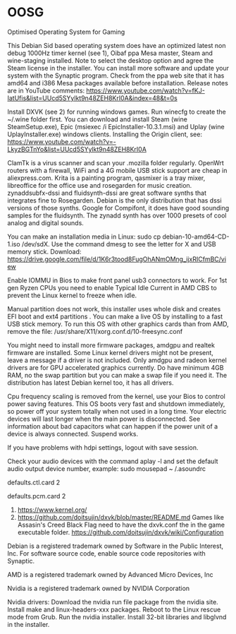 # OOSG
Optimised Operating System for Gaming

This Debian Sid based operating system does have an optimized  latest  non debug 1000Hz timer  kernel (see 1),  Oibaf ppa Mesa master, Steam and wine-staging  installed. Note to select the desktop option and agree the Steam license in the installer. You can install more software and update your system with the Synaptic program. Check from the  ppa web site that it has amd64 and i386 Mesa packages available before installation. Release notes are in YouTube comments: https://www.youtube.com/watch?v=fKJ-IatUfis&list=UUcd5SYylkt9n48ZEH8KrI0A&index=48&t=0s

Install DXVK (see 2) for running windows games. Run winecfg to create the ~/.wine folder first. You can download and install Steam (wine SteamSetup.exe),  Epic (msiexec /i EpicInstaller-10.3.1.msi) and  Uplay (wine UplayInstaller.exe) windows clients. Installing the Origin client, see: https://www.youtube.com/watch?v=-LkyzBGTnYo&list=UUcd5SYylkt9n48ZEH8KrI0A

ClamTk is a virus scanner and scan your .mozilla folder regularly. OpenWrt routers with a firewall, WiFi  and a 4G mobile USB stick support are cheap in aliexpress.com. Krita is a painting program, qasmixer is a tray mixer, libreoffice for the office use and rosegarden for music creation. zynaddsubfx-dssi and fluidsynth-dssi are great software synths that integrates fine to Rosegarden. Debian is the only distribution that has dssi versions of those synths. Google for Compifont, it does have good sounding samples for the fluidsynth. The zynadd synth has over 1000 presets of cool analog and digital sounds.

You can make an installation media in Linux: sudo cp debian-10-amd64-CD-1.iso /dev/sdX. Use the command dmesg to see the letter for X and USB memory stick.
Download:
https://drive.google.com/file/d/1K6r3tood8FugOhANmOMng_ijxRICfmBC/view

Enable IOMMU in Bios to make front panel usb3 connectors to work. For 1st gen Ryzen CPUs you need to enable Typical Idle Current in AMD CBS to prevent the Linux kernel  to freeze when idle.

Manual partition does not work,  this installer uses whole disk and creates  EFI boot and ext4 partitions . You can make a live OS by installing to a fast USB stick memory.  To run this OS with other graphics cards than from AMD, remove the file: /usr/share/X11/xorg.conf.d/10-freesync.conf

You might need to install more firmware packages, amdgpu and realtek firmware are installed. Some Linux kernel drivers might not be present, leave a message if a driver is not included. Only amdgpu and radeon kernel drivers are for GPU accelerated graphics currently. Do have minimum 4GB RAM, no the swap partition but you can make a swap file if you need it. The distribution has latest Debian kernel too, it has all  drivers. 

Cpu frequency scaling is removed from the kernel, use your Bios to control power saving features. This OS boots very fast and shutdown immediately, so power off  your system totally when not used in a long time. Your electric devices will last longer when the main power is disconnected. See information about bad capacitors what can happen if the power unit of a device  is always connected. Suspend works.

If you have problems with hdpi settings, logout with save session.

Check your audio devices with the command aplay -l and set the default audio output device number, example:
sudo mousepad  ~ /.asoundrc

defaults.ctl.card 2

defaults.pcm.card 2


1. https://www.kernel.org/
2. https://github.com/doitsujin/dxvk/blob/master/README.md
Games like Assasin's Creed Black Flag need to have the dxvk.conf the in the game executable folder. https://github.com/doitsujin/dxvk/wiki/Configuration
 
 
Debian is a registered trademark owned by Software in the Public Interest, Inc. For software source code, enable source code repositories with Synaptic. 

AMD is a registered trademark owned by Advanced Micro Devices, Inc

Nvidia is a registered trademark owned by NVIDIA Corporation

Nvidia drivers: Download the nvidia run file package from the nvidia site. Install make and linux-headers-xxx packages. Reboot to the Linux rescue mode from Grub. Run the nvidia installer. Install 32-bit libraries and libglvnd in the installer.
